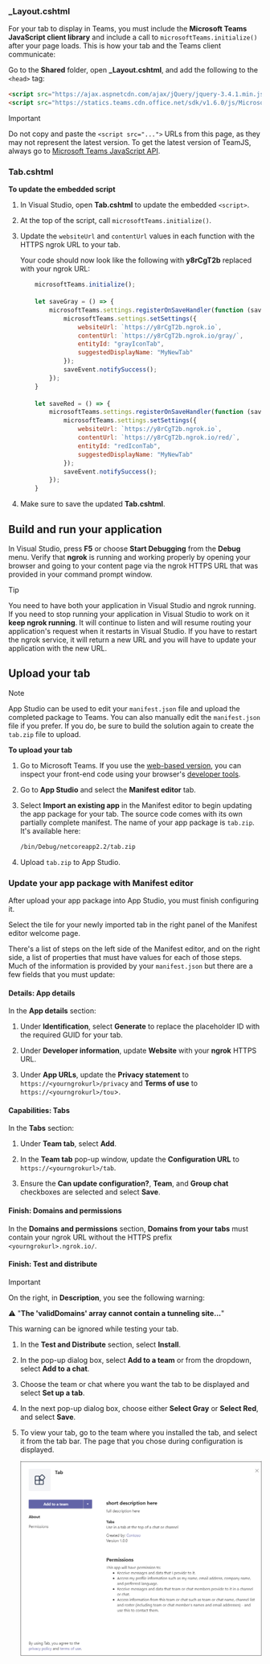 ### _Layout.cshtml

For your tab to display in Teams, you must include the **Microsoft Teams JavaScript client library** and include a call to `microsoftTeams.initialize()` after your page loads. This is how your tab and the Teams client communicate:

Go to the **Shared** folder, open **_Layout.cshtml**, and add the following to the `<head>` tag:

```html
<script src="https://ajax.aspnetcdn.com/ajax/jQuery/jquery-3.4.1.min.js"></script>
<script src="https://statics.teams.cdn.office.net/sdk/v1.6.0/js/MicrosoftTeams.min.js"></script>
```

>[!IMPORTANT]
> Do not copy and paste the `<script src="...">` URLs from this page, as they may not represent the latest version. To get the latest version of TeamJS, always go to [Microsoft Teams JavaScript API](https://www.npmjs.com/package/@microsoft/teams-js).

### Tab.cshtml

**To update the embedded script**

1. In Visual Studio, open **Tab.cshtml** to update the embedded `<script>`.

1. At the top of the script, call `microsoftTeams.initialize()`.

1. Update the `websiteUrl` and `contentUrl` values in each function with the HTTPS ngrok URL to your tab.

    Your code should now look like the following with **y8rCgT2b** replaced with your ngrok URL:

    ```javascript
        microsoftTeams.initialize();
    
        let saveGray = () => {
            microsoftTeams.settings.registerOnSaveHandler(function (saveEvent) {
                microsoftTeams.settings.setSettings({
                    websiteUrl: `https://y8rCgT2b.ngrok.io`,
                    contentUrl: `https://y8rCgT2b.ngrok.io/gray/`,
                    entityId: "grayIconTab",
                    suggestedDisplayName: "MyNewTab"
                });
                saveEvent.notifySuccess();
            });
        }

        let saveRed = () => {
            microsoftTeams.settings.registerOnSaveHandler(function (saveEvent) {
                microsoftTeams.settings.setSettings({
                    websiteUrl: `https://y8rCgT2b.ngrok.io`,
                    contentUrl: `https://y8rCgT2b.ngrok.io/red/`,
                    entityId: "redIconTab",
                    suggestedDisplayName: "MyNewTab"
                });
                saveEvent.notifySuccess();
            });
        }
    ```

1. Make sure to save the updated **Tab.cshtml**.

## Build and run your application

In Visual Studio, press **F5** or choose **Start Debugging** from the **Debug** menu. Verify that **ngrok** is running and working properly by opening your browser and going to your content page via the ngrok HTTPS URL that was provided in your command prompt window.

> [!TIP]
> You need to have both your application in Visual Studio and ngrok running. If you need to stop running your application in Visual Studio to work on it **keep ngrok running**. It will continue to listen and will resume routing your application's request when it restarts in Visual Studio. If you have to restart the ngrok service, it will return a new URL and you will have to update your application with the new URL.

## Upload your tab

>[!Note]
> App Studio can be used to edit your `manifest.json` file and upload the completed package to Teams. You can also manually edit the `manifest.json` file if you prefer. If you do, be sure to build the solution again to create the `tab.zip` file to upload.

**To upload your tab**

1. Go to Microsoft Teams. If you use the [web-based version](https://teams.microsoft.com), you can inspect your front-end code using your browser's [developer tools](~/tabs/how-to/developer-tools.md).

1. Go to **App Studio** and select the **Manifest editor** tab.

1. Select **Import an existing app** in the Manifest editor to begin updating the app package for your tab. The source code comes with its own partially complete manifest. The name of your app package is `tab.zip`. It's available here:

    ```bash
    /bin/Debug/netcoreapp2.2/tab.zip
    ```

1. Upload `tab.zip` to App Studio.

### Update your app package with Manifest editor

After upload your app package into App Studio, you must finish configuring it.

Select the tile for your newly imported tab in the right panel of the Manifest editor welcome page.

There's a list of steps on the left side of the Manifest editor, and on the right side, a list of properties that must have values for each of those steps. Much of the information is provided by your `manifest.json` but there are a few fields that you must update:

#### Details: App details

In the **App details** section:

1. Under **Identification**, select **Generate** to replace the placeholder ID with the required GUID for your tab.

1. Under **Developer information**, update **Website** with your **ngrok** HTTPS URL.

1. Under **App URLs**, update the **Privacy statement** to `https://<yourngrokurl>/privacy` and **Terms of use** to `https://<yourngrokurl>/tou`>.

#### Capabilities: Tabs

In the **Tabs** section:

1. Under **Team tab**, select **Add**.

1. In the **Team tab** pop-up window, update the **Configuration URL** to `https://<yourngrokurl>/tab`.

1. Ensure the **Can update configuration?**, **Team**, and **Group chat** checkboxes are selected and select **Save**.

#### Finish: Domains and permissions

In the **Domains and permissions** section, **Domains from your tabs** must contain your ngrok URL without the HTTPS prefix `<yourngrokurl>.ngrok.io/`.

#### Finish: Test and distribute

>[!IMPORTANT]
> On the right, in **Description**, you see the following warning:
>
> &#9888; "**The 'validDomains' array cannot contain a tunneling site...**"
>
> This warning can be ignored while testing your tab.

1. In the **Test and Distribute** section, select **Install**.

1. In the pop-up dialog box, select **Add to a team** or from the dropdown, select **Add to a chat**.

1. Choose the team or chat where you want the tab to be displayed and select **Set up a tab**.

1. In the next pop-up dialog box, choose either **Select Gray** or **Select Red**, and select **Save**.

1. To view your tab, go to the team where you installed the tab, and select it from the tab bar. The page that you chose during configuration is displayed.

    ![Channel tab ASPNETMVC uploaded](../../assets/images/tab-images/channeltabaspnetmvcuploaded.png)
